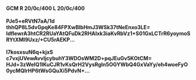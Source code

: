 #### GCM R 20/0c/400 L 20/0c/400
**PJe5+eRVtN7aA/1d**<br/>**thhQP8L5dvGpqKe84FPXwBlbHmJ3WSk37tNeEnxo3LE=**<br/>**IdflewrA3htCR2RUaYAtQFuDk2RHAIxk3iaKvRbVz1+S01GxLCTrR6yoymoSRYtXMI9Uxz/+CU5rAEKP...**<br/><br/>
**I7kosxsuN6q+kjxS**<br/>**c7vxjUVewAvvljcybuhY3WDOsWM2D+pqJEuGv5KOtCM=**<br/>**HJd+3zWeIQ1IKuCJR1vKsQrH2VysRgIn5OGYWbQ4GxVaYy/eh4woeFyO0ycMQIrHP6tWsGQuXi5PdvN+...**